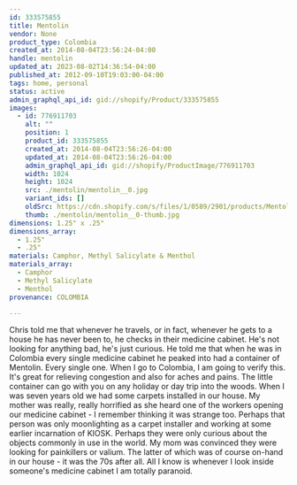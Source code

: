 ```yaml
---
id: 333575855
title: Mentolin
vendor: None
product_type: Colombia
created_at: 2014-08-04T23:56:24-04:00
handle: mentolin
updated_at: 2023-08-02T14:36:54-04:00
published_at: 2012-09-10T19:03:00-04:00
tags: home, personal
status: active
admin_graphql_api_id: gid://shopify/Product/333575855
images:
  - id: 776911703
    alt: ""
    position: 1
    product_id: 333575855
    created_at: 2014-08-04T23:56:26-04:00
    updated_at: 2014-08-04T23:56:26-04:00
    admin_graphql_api_id: gid://shopify/ProductImage/776911703
    width: 1024
    height: 1024
    src: ./mentolin/mentolin__0.jpg
    variant_ids: []
    oldSrc: https://cdn.shopify.com/s/files/1/0589/2901/products/Mentolin_1-1887904546-O.jpeg?v=1407210986
    thumb: ./mentolin/mentolin__0-thumb.jpg
dimensions: 1.25" x .25"
dimensions_array:
  - 1.25"
  - .25"
materials: Camphor, Methyl Salicylate & Menthol
materials_array:
  - Camphor
  - Methyl Salicylate
  - Menthol
provenance: COLOMBIA

---
```


Chris told me that whenever he travels, or in fact, whenever he gets to a house he has never been to, he checks in their medicine cabinet. He's not looking for anything bad, he's just curious. He told me that when he was in Colombia every single medicine cabinet he peaked into had a container of Mentolin. Every single one. When I go to Colombia, I am going to verify this. It's great for relieving congestion and also for aches and pains. The little container can go with you on any holiday or day trip into the woods. When I was seven years old we had some carpets installed in our house. My mother was really, really horrified as she heard one of the workers opening our medicine cabinet - I remember thinking it was strange too. Perhaps that person was only moonlighting as a carpet installer and working at some earlier incarnation of KIOSK. Perhaps they were only curious about the objects commonly in use in the world. My mom was convinced they were looking for painkillers or valium. The latter of which was of course on-hand in our house - it was the 70s after all. All I know is whenever I look inside someone's medicine cabinet I am totally paranoid.
